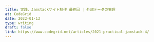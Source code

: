 ```yaml
---
title: 実践、Jamstackサイト制作 最終回 | 外部データの管理
at: CodeGrid
date: 2022-01-13
type: writing
draft: false
link: https://www.codegrid.net/articles/2021-practical-jamstack-4/
---
```

